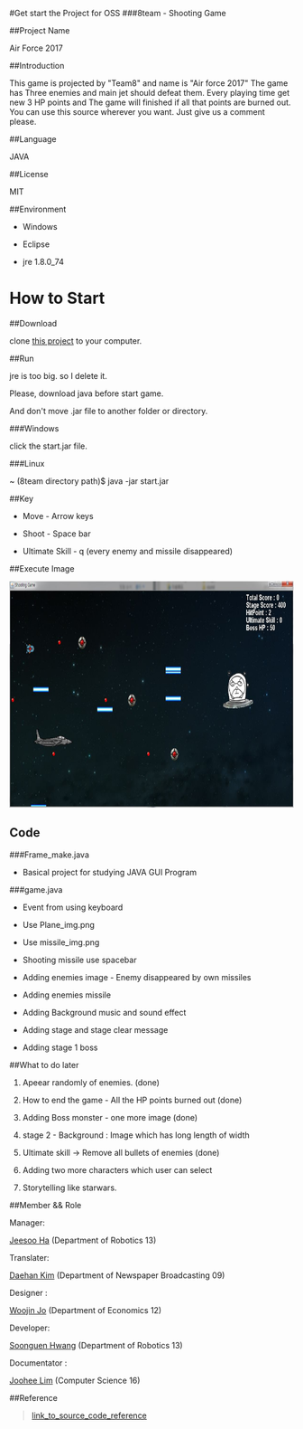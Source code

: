 #Get start the Project for OSS
###8team - Shooting Game


##Project Name

Air Force 2017



##Introduction

This game is projected by "Team8" and name is "Air force 2017"
The game has Three enemies and main jet should defeat them.
Every playing time get new 3 HP points and The game will finished if all that points are burned out.
You can use this source wherever you want. Just give us a comment please.
 

##Language

JAVA



##License

MIT



##Environment

* Windows

* Eclipse

* jre 1.8.0_74



# How to Start 

##Download

clone [this project](https://github.com/JeesooHa/8team.git) to your computer.



##Run

jre is too big. so I delete it.


Please, download java before start game.


And don't move .jar file to another folder or directory.


###Windows

click the start.jar file.


###Linux

~ (8team directory path)$ java -jar start.jar 




##Key

* Move - Arrow keys

* Shoot - Space bar

* Ultimate Skill - q (every enemy and missile disappeared)



##Execute Image

<img src ="https://github.com/JeesooHa/8team/blob/master/images/execute%20image.JPG" height = "400">


## Code
###Frame_make.java

* Basical project for studying JAVA GUI Program


###game.java

* Event from using keyboard
 
* Use Plane_img.png 

* Use missile_img.png

* Shooting missile use spacebar 

* Adding enemies image - Enemy disappeared by own missiles

* Adding enemies missile

* Adding Background music and sound effect

* Adding stage and stage clear message

* Adding stage 1 boss



##What to do later

1. Apeear randomly of enemies. (done)

2. How to end the game - All the HP points burned out (done)

3. Adding Boss monster - one more image  (done)

4. stage 2 - Background : Image which has long length of width 

5. Ultimate skill -> Remove all bullets of enemies (done) 

6. Adding two more characters which user can select 

7. Storytelling like starwars.





##Member && Role

Manager:

[Jeesoo Ha](https://jeesooha.github.io/) (Department of Robotics 13)

Translater:

[Daehan Kim](http://KimDaehan.github.io) (Department of Newspaper Broadcasting 09)

Designer :

[Woojin Jo](https://woojin-jo.github.io/) (Department of Economics 12)

Developer:

[Soonguen Hwang](http://zoowx321.github.io/) (Department of Robotics 13)

Documentator : 

[Joohee Lim](http://jssngg.github.io) (Computer Science 16)









##Reference
>[link_to_source_code_reference](http://blog.naver.com/dosem321/40170781167#)
